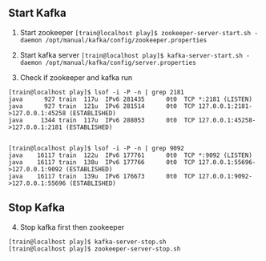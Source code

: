 ## Start Kafka

1. Start zookeeper
` [train@localhost play]$ zookeeper-server-start.sh -daemon /opt/manual/kafka/config/zookeeper.properties  `

2. Start kafka server
` [train@localhost play]$ kafka-server-start.sh -daemon /opt/manual/kafka/config/server.properties  `

3. Check if zookeeper and kafka run
```
[train@localhost play]$ lsof -i -P -n | grep 2181
java      927 train  117u  IPv6 281435      0t0  TCP *:2181 (LISTEN)
java      927 train  121u  IPv6 281514      0t0  TCP 127.0.0.1:2181->127.0.0.1:45258 (ESTABLISHED)
java     1344 train  117u  IPv6 288053      0t0  TCP 127.0.0.1:45258->127.0.0.1:2181 (ESTABLISHED)


[train@localhost play]$ lsof -i -P -n | grep 9092
java    16117 train  122u  IPv6 177761      0t0  TCP *:9092 (LISTEN)
java    16117 train  138u  IPv6 177766      0t0  TCP 127.0.0.1:55696->127.0.0.1:9092 (ESTABLISHED)
java    16117 train  139u  IPv6 176673      0t0  TCP 127.0.0.1:9092->127.0.0.1:55696 (ESTABLISHED)
```

## Stop Kafka

4. Stop kafka first then zookeeper
```
[train@localhost play]$ kafka-server-stop.sh
[train@localhost play]$ zookeeper-server-stop.sh
```
